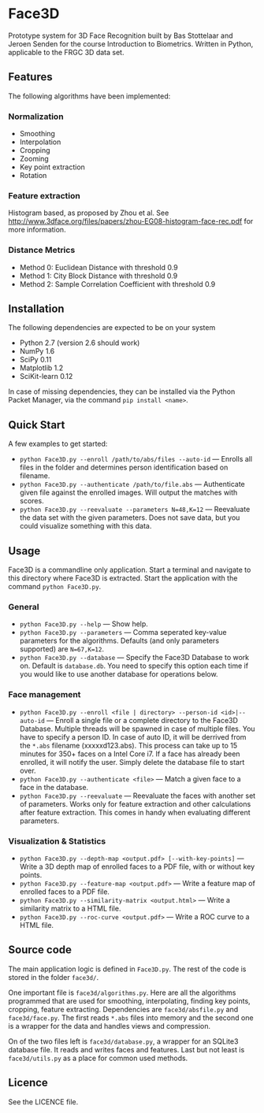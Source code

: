 # Face3D
Prototype system for 3D Face Recognition built by Bas Stottelaar and Jeroen Senden for the course Introduction to Biometrics. Written in Python, applicable to the FRGC 3D data set.

## Features
The following algorithms have been implemented:

### Normalization
* Smoothing
* Interpolation
* Cropping
* Zooming
* Key point extraction
* Rotation

### Feature extraction
Histogram based, as proposed by Zhou et al. See http://www.3dface.org/files/papers/zhou-EG08-histogram-face-rec.pdf for more information.

### Distance Metrics
* Method 0: Euclidean Distance with threshold 0.9
* Method 1: City Block Distance with threshold 0.9
* Method 2: Sample Correlation Coefficient with threshold 0.9

## Installation
The following dependencies are expected to be on your system

* Python 2.7 (version 2.6 should work)
* NumPy 1.6
* SciPy 0.11
* Matplotlib 1.2
* SciKit-learn 0.12

In case of missing dependencies, they can be installed via the Python Packet Manager, via the command `pip install <name>`. 

## Quick Start
A few examples to get started:

* `python Face3D.py --enroll /path/to/abs/files --auto-id` &mdash; Enrolls all files in the folder and determines person identification based on filename.
* `python Face3D.py --authenticate /path/to/file.abs` &mdash; Authenticate given file against the enrolled images. Will output the matches with scores.
* `python Face3D.py --reevaluate --parameters N=48,K=12` &mdash; Reevaluate the data set with the given parameters. Does not save data, but you could visualize something with this data.

## Usage
Face3D is a commandline only application. Start a terminal and navigate to this directory where Face3D is extracted. Start the application with the command `python Face3D.py`.

### General
* `python Face3D.py --help` &mdash; Show help.
* `python Face3D.py --parameters` &mdash; Comma seperated key-value parameters for the algorithms. Defaults (and only parameters supported) are `N=67,K=12`.
* `python Face3D.py --database` &mdash; Specify the Face3D Database to work on. Default is `database.db`. You need to specify this option each time if you would like to use another database for operations below.

### Face management
* `python Face3D.py --enroll <file | directory> --person-id <id>|--auto-id` &mdash; Enroll a single file or a complete directory to the Face3D Database. Multiple threads will be spawned in case of multiple files. You have to specify a person ID. In case of auto ID, it will be derrived from the `*.abs` filename (xxxxxd123.abs). This process can take up to 15 minutes for 350+ faces on a Intel Core i7. If a face has already been enrolled, it will notify the user. Simply delete the database file to start over.
* `python Face3D.py --authenticate <file>` &mdash; Match a given face to a face in the database.
* `python Face3D.py --reevaluate` &mdash; Reevaluate the faces with another set of parameters. Works only for feature extraction and other calculations after feature extraction. This comes in handy when evaluating different parameters.

### Visualization & Statistics
* `python Face3D.py --depth-map <output.pdf> [--with-key-points]` &mdash; Write a 3D depth map of enrolled faces to a PDF file, with or without key points.
* `python Face3D.py --feature-map <output.pdf>` &mdash; Write a feature map of enrolled faces to a PDF file. 
* `python Face3D.py --similarity-matrix <output.html>` &mdash; Write a similarity matrix to a HTML file.
* `python Face3D.py --roc-curve <output.pdf>` &mdash; Write a ROC curve to a HTML file.

## Source code
The main application logic is defined in `Face3D.py`. The rest of the code is stored in the folder `face3d/`.

One important file is `face3d/algorithms.py`. Here are all the algorithms programmed that are used for smoothing, interpolating, finding key points, cropping, feature extracting. Dependencies are `face3d/absfile.py` and `face3d/face.py`. The first reads `*.abs` files into memory and the second one is a wrapper for the data and handles views and compression. 

On of the two files left is `face3d/database.py`, a wrapper for an SQLite3 database file. It reads and writes faces and features. Last but not least is `face3d/utils.py` as a place for common used methods.

## Licence
See the LICENCE file.